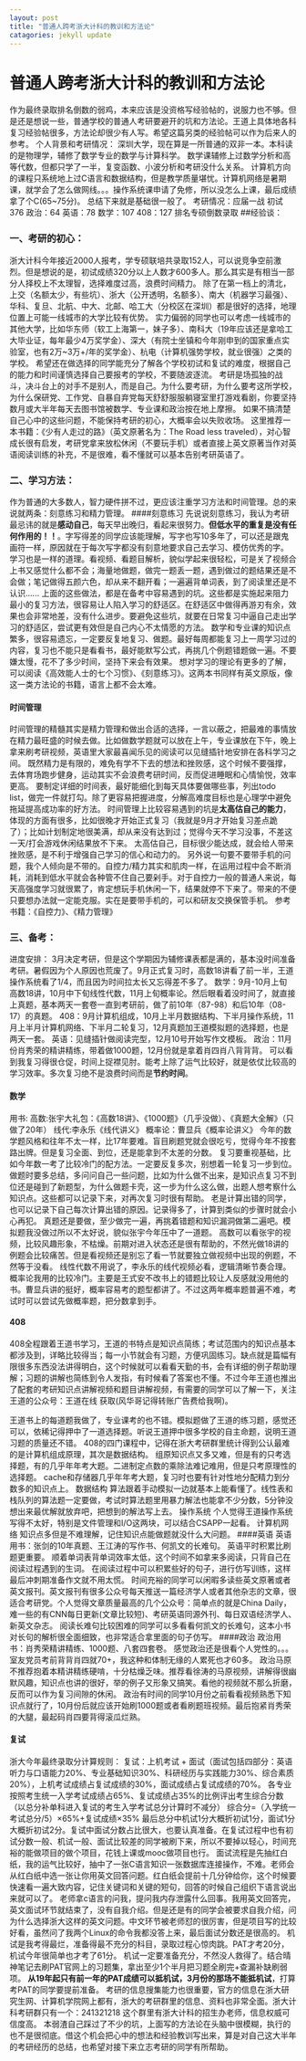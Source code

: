 ```yaml
---
layout: post
title: "普通人跨考浙大计科的教训和方法论"
catagories: jekyll update
---
```

# 普通人跨考浙大计科的教训和方法论
作为最终录取排名倒数的弱鸡，本来应该是没资格写经验帖的，说服力也不够。但是还是想说一些，普通学校的普通人考研要避开的坑和方法论。王道上具体地各科复习经验帖很多，方法论却很少有人写。希望这篇另类的经验帖可以作为后来人的参考。
个人背景和考研情况：
深圳大学，现在算是一所普通的双非一本。本科读的是物理学，辅修了数学专业的数学与计算科学。
数学课辅修上过数学分析和高等代数，但都只学了一半，复变函数、小波分析和考研没什么关系。
计算机方向的课程只系统地上过C语言和数据结构，但是教学质量堪忧。计算机网络是暑期课，就学会了怎么做网线。。。操作系统课申请了免修，所以没怎么上课，最后成绩拿了个C(65~75分)。
总结下来就是基础很一般了。
考研情况：应届一战  初试376  政治：64  英语：78  数学：107  408：127
 排名专硕倒数录取
##经验谈：
### 一、考研的初心：
浙大计科今年接近2000人报考，学专硕联培共录取152人，可以说竞争空前激烈。但是想说的是，初试成绩320分以上人数才600多人。那么其实是有相当一部分人择校上不太理智，选择难度过高，浪费时间精力。
除了在第一档上的清北，上交（名额太少，有些坑）、浙大（公开透明，名额多）、南大（机器学习最强）、华科、复旦、北航、中大、北邮、哈工大（分校区在深圳）都是很好的选择，地理位置上可能一线城市的大学比较有优势。
 实力偏弱的同学也可以考虑一线城市的其他大学，比如华东师（软工上海第一，妹子多）、南科大（19年应该还是拿哈工大毕业证，每年最少4万奖学金）、深大（有院士坐镇和今年刚申到的国家重点实验室，也有2万~3万+/年的奖学金）、杭电（计算机强势学校，就业很强）之类的学校。
 希望还在做选择的同学能充分了解各个学校初试和复试的难度，根据自己的能力和时间谨慎选择自己要报考的学校，不要随波逐流。
 考研是场孤独的战斗，决斗台上的对手不是别人，而是自己。为什么要考研，为什么要考这所学校，为什么保研党、工作党、自暴自弃党每天舒舒服服躺寝室里打游戏看剧，你要坚持数月或大半年每天去图书馆被数学、专业课和政治按在地上摩擦。
 如果不搞清楚自己心中的这些问题，不能保持考研的初心，大概率会以失败收场。
 这里推荐一本书籍：《少有人走过的路》（英文原著名为：The Road less traveled），对心智成长很有启发，考研党拿来放松休闲（不要玩手机）或者直接上英文原著当作对英语阅读训练的补充，不是很难，看不懂就可以基本告别考研英语了。
### 二、学习方法：
作为普通的大多数人，智力硬件拼不过，更应该注重学习方法和时间管理。总的来说就两条：刻意练习和精力管理。
####刻意练习
先说说刻意练习，我认为考研最忌讳的就是**感动自己**，每天早出晚归，看起来很努力。**但低水平的重复是没有任何作用的！！**。字写得差的同学应该能理解，写字也写10多年了，可以还是跟鬼画符一样，原因就在于每次写字都没有刻意地要求自己去学习、模仿优秀的字。
学习也是一样的道理。看视频、看题目解析，貌似学起来很轻松，可是关了视频合上书又感觉什么都不会；海量地做题，做完一题丢一题，遇到做过的题结果还是不会做；笔记做得五颜六色，却从来不翻开看；一遍遍背单词表，到了阅读里还是不认识......
上面的这些做法，都是在备考中容易遇到的坑。这些都是实施起来阻力最小的复习方法，很容易让人陷入学习的舒适区。在舒适区中做得再游刃有余，效果也会非常地差，没有什么进步。要避免这些坑，就要在日常复习中逼自己走出学习的舒适区，尝试更有效但是自己内心不太情愿的方法。
数学和专业课的知识点繁多，很容易遗忘，一定要反复地复习、做题。最好每周都能复习上一周学习过的内容，复习也不能只是看看书，最好能默写公式，再挑几个例题错题做一遍。不要嫌太慢，花不了多少时间，坚持下来会有效果。
想对学习的理论有更多的了解，可以阅读《高效能人士的七个习惯》、《刻意练习》。这两本书同样有英文原版，像这一类方法论的书籍，语言上都不会太难。
#### 时间管理
时间管理的精髓其实是精力管理和做出合适的选择，一言以蔽之，把最难的事情放在精力最旺盛的时候去做。比如做数学题就可以放在上午，专业课放在下午，晚上拿来刷考研视频，英语里大家最喜闻乐见的阅读可以见缝插针地安排在各科学习之间。
既然精力是有限的，难免有学不下去的想法和挫败感，这个时候不要强撑，去体育场跑步健身，运动其实不会浪费考研时间，反而促进睡眠和心情愉悦，效率更高。
要制定详细的时间表，最好能细化到每天具体要做哪些事，列出todo list，做完一件就打勾。除了更容易把握进度，分解高难度目标也是心理学中避免拖延提高成功率的好方法。
时间管理上比较容易遇到的坑是**太高估自己的能力**，体现的方面有很多，比如很晚才开始正式复习（我就是9月才开始复习差点跪了）；比如计划制定地很美满，却从来没有达到过；觉得今天不学习没事，不差这一天/打会游戏休闲结果放不下来。
太高估自己，目标很少能达成，就会给人带来挫败感，是不利于增强自己学习的信心和动力的。
另外说一句要不要带手机的问题，我个人倾向是不带的。自控力/精力其实和肌肉一样，在运用过程中会不断消耗，消耗到低水平就会各种管不住自己要剁手。对于自控力一般的普通人来说，每天高强度学习就很累了，肯定想玩手机休闲一下，结果就停不下来了。带来的不便只要想办法就一定能克服。实在是要带手机的，可以和研友交换保管手机。
参考书籍：《自控力》、《精力管理》
### 三、备考：
进度安排：
3月决定考研，但是这个学期因为辅修课表都是满的，基本没时间准备考研。暑假因为个人原因也荒废了。9月正式复习时，高数18讲看了前一半，王道操作系统看了1/4，而且因为时间拉太长又忘得差不多了。
数学：9月-10月上旬 高数18讲，10月中下旬线性代数，11月上旬概率论。然后眼看着没时间了，就直接上真题，基本两天一套卷一直到考研前，做了前10年（87-98）和后10年（08-17）的真题。
408：9月计算机组成，10月上半月数据结构、下半月操作系统，11月上半月计算机网络、下半月二轮复习，12月真题加王道模拟题的选择题，也是两天一套。
英语：见缝插针做阅读完型，12月10号开始写作文模板。
政治：11月份肖秀荣的精讲精练，带着做1000题，12月份就是拿着肖四肖八背背背。
可以看到我复习得很仓促，时间上捉襟见肘。能考上除了运气比较好，就是依仗比较高的学习效率。多次复习绝不是浪费时间而是**节约时间**。

#### 数学
 用书:
 高数:张宇大礼包：《高数18讲》、《1000题》（几乎没做）、《真题大全解》（只做了20年）
 线代:李永乐《线代讲义》
 概率论：曹显兵《概率论讲义》
 今年的数学题风格和往年不太一样，比17年要难。盲目刷题党就会很吃亏，觉得今年不按套路出牌。但是复习全面、到位，还是能拿到不太差的分数。
 复习要重视基础，比如今年数一考了比较冷门的配方法。一定要反复多次，别想着一轮复习一步到位。
 做题时要多总结，多问问自己一些问题，比如为什么做不出来，是知识点复习不到位还是碰到了新题型，为什么做题卡壳，这一步为什么这么做，出题人想考察什么知识点。这些都可以记录下来，对再次复习时很有帮助。
 老是计算出错的同学，也可以记录下自己每次计算出错的原因。记录得多了，计算到类似的步骤时就会小心再犯。
 真题还是要做，至少做完一遍，再挑着错题和知识漏洞做第二遍吧。模拟题我没做过所以不太好说，貌似张宇今年压中了一道题。
 高数可以看张宇的视频，比较风趣形象，不枯燥。前期对进入状态还是很有帮助的，不然光做18讲的例题会比较痛苦。但是看视频还是别忘了看一节就要独立做视频中出现的例题，不然等于没看。
 线性代数不用说了，李永乐的线代视频必看，逻辑清晰节奏合理。
 概率论我用的比较冷门。主要是王式安不改书上的错题比较让人反感就没用他的书。曹显兵讲的挺好，概率容易考的题型都讲了。不过这两年概率题普遍不难，考试时可以尝试先做概率题，把分数拿到手。
 
####  408
 408全程跟着王道书学习，王道的书特点是知识点简练；考试范围内的知识点基本都涉及到，详略比较得当；每一小节就会有习题，方便巩固练习。缺点就是篇幅有限很多东西没法讲得明白，这个时候就可以看看天勤的书，会有详细的例子帮助理解；习题的讲解也简练到令人发指，有时候看了答案也不懂。不过今年王道也推出了配套的考研知识点讲解视频和题目讲解视频，有需要的同学可以了解一下，关注王道的公众号：王道在线 获取(风华哥记得转账广告费给我啊)。
 
 王道书上的每道题我做了，专业课考的也不错。模拟题做了王道的练习题，感觉还可以，依稀记得押中了一道选择题。听说王道押中很多学校的自主命题，说明王道习题的质量还不错。
 408的四门课程中，记得在浙大考研群里统计得到公认最难的是计算机组成原理，其次是数据结构。
 组原知识点又多又难，但是有的只考选择题，有的几乎年年考大题。二进制定点数的乘除法难记难用，但是只考原理性的选择题。
 cache和存储器几乎年年考大题，复习时也要有针对性地分配精力到分数多的知识点上。
 数据结构 算法跟着手动模拟一边就基本上能看懂了。线性表和栈队列的算法题一定要做，考试时算法题里用暴力解法也能拿不少分数，5分钟没想出来最优解就放弃吧，把想到的解法写上去。
 操作系统 个人觉得王道操作系统写得不太好，特别是文件管理和I/O这两块，可以结合CSAPP一起看。
计算机网络 知识点多但是不难理解，记住知识点能做题就没什么大问题。
####英语
英语用书：张剑的10年真题、王江涛的写作书、何凯文的长难句。
英语平时积累比刷题更重要。
顺着单词表背单词效率太低，这个时间不如拿来多阅读，只背自己在阅读过程遇到的生词。
在阅读过程中可以积累些好的句子，进行仿写训练，这样最后冲刺期准备作文就不用太慌。
时间充裕的同学可以闲暇多读些英文原著或者英文报刊。英文报刊有很多公众号每天推送一篇经济学人或者其他杂志的文章，很适合考研党。个人觉得文章质量最高的几个公众号：简单点的就是China Daily，难一些的有CNN每日更新(文章比较短)、考研英语同源外刊、每日双语经济学人、新英文杂志。
阅读长难句比较困难的同学可以多看看何凯文的长难句，这本小书对长句的解析很全面细致，也非常适合拿里面的句子仿写。
####政治
政治用书：肖秀荣精讲精练、1000题、八套四套卷。
感觉政治还是很看个人党性的。。。室友党员考前背背肖四就70+，我这种和体制无缘的人累死也才60多。
政治马原不推荐抱着本精讲精练硬啃，十分枯燥乏味。推荐看徐涛的马原视频，讲解得很幽默风趣，知识点也讲的很好，举的例子又形象又搞笑。看他的视频就不那么折磨，反而可以作为复习间隙的休闲。
政治有时间的同学10月份之前看看视频熟悉下知识点就行了，10月份后就应该开始刷1000题或者看刷题班视频。最后抱紧肖秀荣的大腿，最起码肖四要背得滚瓜烂熟。
#### 复试
浙大今年最终录取分计算规则：
复试：上机考试 + 面试（面试包括四部分：英语听力与口语能力20%、专业基础知识30%、科研经历与实践能力30%、综合素质20%），上机考试成绩占复试成绩的30%，面试成绩占复试成绩的70%。
各专业按照考生统一入学考试成绩占65%、复试成绩占35%的比例评出考生综合分数（以总分补单科进入复试的考生入学考试总分计算时不减分）
综合分=（入学统一考试总分/5）×65%+复试成绩×35%
最后总分中机试1分大概折初试1分，面试1分大概折初试2分。复试中面试分数占比很大，也要认真准备。在复试过程中也有初试分数一般、机试一般、面试比较差的同学被刷下来，所以不要掉以轻心，时间充裕的能做项目的做个项目，花钱上课或mooc做项目也行。
面试流程是先抽红白纸，我的运气比较好，抽中了一张C语言知识一张数据库连接操作，不难。老师会从红白纸中选一张让你用英文回答问题。红白纸会提前十几分钟给你，这个时候要快速看一遍大致内容，记住关键词和关键的短句，回答的时候自己组织下语言说出来就可以了。
老师拿c语言的问我，提问我内存泄露什么回事。我用英文回答完，英文面试环节就结束了，没有自我介绍。但是还是有的同学会被要求自我介绍，问为什么选择浙大这样的英文问题。中文环节被老师怼的很厉害，但是项目写的比较好看，虽然问了我两个Linux的命令我都没答上来，最后面试分数还是很高的。
机试是我考得最烂，准备得最不充分的科目，录取过程心惊肉跳。PAT才考20分，机试今年很简单也才考了61分。
机试一定要准备充分，不然没人救得了。结合晴神笔记去刷PAT官网上的习题集，拿出至少1个半月把习题全刷完+查漏补缺刷弱项。
 **从19年起只有前一年的PAT成绩可以抵机试，3月份的那场不能抵机试**，打算考PAT的同学要提前准备。
考研的信息搜集能力也很重要，官方的信息在浙大研究生网、计算机学院网上都有，浙大的考研群里的信息、资料也非常全面。浙大计科考研群只有一个：241321218 这个群里有浙大计科的招生办老师，信息权威可信度高。
本弱渣自己踩过了不少的坑，上面写的方法论在头脑中很模糊，执行的也不是很彻底。借这个机会把心中的想法和经验教训写出来，算是对自己这大半年的考研经历的总结，也希望对接下来立志考研的同学有所帮助。